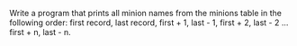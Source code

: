 Write a program that prints all minion names from the minions table in the following order: first record, last record, first + 1, last - 1, first + 2, last - 2 … first + n, last - n. 
